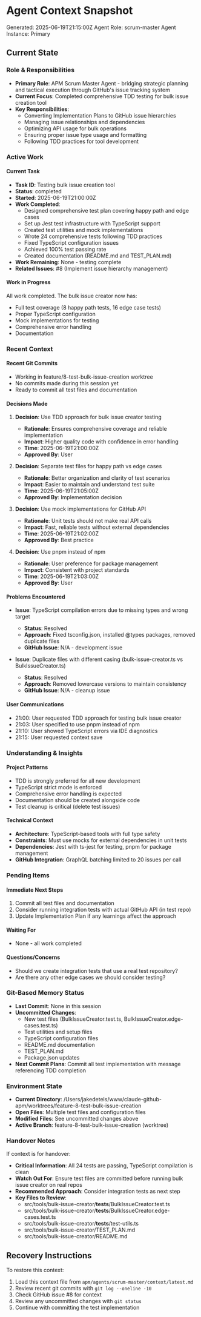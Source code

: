 # Agent Context Snapshot

Generated: 2025-06-19T21:15:00Z
Agent Role: scrum-master
Agent Instance: Primary

## Current State

### Role & Responsibilities

- **Primary Role**: APM Scrum Master Agent - bridging strategic planning and tactical execution through GitHub's issue tracking system
- **Current Focus**: Completed comprehensive TDD testing for bulk issue creation tool
- **Key Responsibilities**:
  - Converting Implementation Plans to GitHub issue hierarchies
  - Managing issue relationships and dependencies
  - Optimizing API usage for bulk operations
  - Ensuring proper issue type usage and formatting
  - Following TDD practices for tool development

### Active Work

#### Current Task

- **Task ID**: Testing bulk issue creation tool
- **Status**: completed
- **Started**: 2025-06-19T21:00:00Z
- **Work Completed**:
  - Designed comprehensive test plan covering happy path and edge cases
  - Set up Jest test infrastructure with TypeScript support
  - Created test utilities and mock implementations
  - Wrote 24 comprehensive tests following TDD practices
  - Fixed TypeScript configuration issues
  - Achieved 100% test passing rate
  - Created documentation (README.md and TEST_PLAN.md)
- **Work Remaining**: None - testing complete
- **Related Issues**: #8 (Implement issue hierarchy management)

#### Work in Progress

All work completed. The bulk issue creator now has:
- Full test coverage (8 happy path tests, 16 edge case tests)
- Proper TypeScript configuration
- Mock implementations for testing
- Comprehensive error handling
- Documentation

### Recent Context

#### Recent Git Commits

- Working in feature/8-test-bulk-issue-creation worktree
- No commits made during this session yet
- Ready to commit all test files and documentation

#### Decisions Made

1. **Decision**: Use TDD approach for bulk issue creator testing
   - **Rationale**: Ensures comprehensive coverage and reliable implementation
   - **Impact**: Higher quality code with confidence in error handling
   - **Time**: 2025-06-19T21:00:00Z
   - **Approved By**: User

2. **Decision**: Separate test files for happy path vs edge cases
   - **Rationale**: Better organization and clarity of test scenarios
   - **Impact**: Easier to maintain and understand test suite
   - **Time**: 2025-06-19T21:05:00Z
   - **Approved By**: Implementation decision

3. **Decision**: Use mock implementations for GitHub API
   - **Rationale**: Unit tests should not make real API calls
   - **Impact**: Fast, reliable tests without external dependencies
   - **Time**: 2025-06-19T21:02:00Z
   - **Approved By**: Best practice

4. **Decision**: Use pnpm instead of npm
   - **Rationale**: User preference for package management
   - **Impact**: Consistent with project standards
   - **Time**: 2025-06-19T21:03:00Z
   - **Approved By**: User

#### Problems Encountered

- **Issue**: TypeScript compilation errors due to missing types and wrong target
  - **Status**: Resolved
  - **Approach**: Fixed tsconfig.json, installed @types packages, removed duplicate files
  - **GitHub Issue**: N/A - development issue

- **Issue**: Duplicate files with different casing (bulk-issue-creator.ts vs BulkIssueCreator.ts)
  - **Status**: Resolved
  - **Approach**: Removed lowercase versions to maintain consistency
  - **GitHub Issue**: N/A - cleanup issue

#### User Communications

- 21:00: User requested TDD approach for testing bulk issue creator
- 21:03: User specified to use pnpm instead of npm
- 21:10: User showed TypeScript errors via IDE diagnostics
- 21:15: User requested context save

### Understanding & Insights

#### Project Patterns

- TDD is strongly preferred for all new development
- TypeScript strict mode is enforced
- Comprehensive error handling is expected
- Documentation should be created alongside code
- Test cleanup is critical (delete test issues)

#### Technical Context

- **Architecture**: TypeScript-based tools with full type safety
- **Constraints**: Must use mocks for external dependencies in unit tests
- **Dependencies**: Jest with ts-jest for testing, pnpm for package management
- **GitHub Integration**: GraphQL batching limited to 20 issues per call

### Pending Items

#### Immediate Next Steps

1. Commit all test files and documentation
2. Consider running integration tests with actual GitHub API (in test repo)
3. Update Implementation Plan if any learnings affect the approach

#### Waiting For

- None - all work completed

#### Questions/Concerns

- Should we create integration tests that use a real test repository?
- Are there any other edge cases we should consider testing?

### Git-Based Memory Status

- **Last Commit**: None in this session
- **Uncommitted Changes**: 
  - New test files (BulkIssueCreator.test.ts, BulkIssueCreator.edge-cases.test.ts)
  - Test utilities and setup files
  - TypeScript configuration files
  - README.md documentation
  - TEST_PLAN.md
  - Package.json updates
- **Next Commit Plans**: Commit all test implementation with message referencing TDD completion

### Environment State

- **Current Directory**: /Users/jakedetels/www/claude-github-apm/worktrees/feature-8-test-bulk-issue-creation
- **Open Files**: Multiple test files and configuration files
- **Modified Files**: See uncommitted changes above
- **Active Branch**: feature-8-test-bulk-issue-creation (worktree)

### Handover Notes

If context is for handover:

- **Critical Information**: All 24 tests are passing, TypeScript compilation is clean
- **Watch Out For**: Ensure test files are committed before running bulk issue creator on real repos
- **Recommended Approach**: Consider integration tests as next step
- **Key Files to Review**:
  - src/tools/bulk-issue-creator/__tests__/BulkIssueCreator.test.ts
  - src/tools/bulk-issue-creator/__tests__/BulkIssueCreator.edge-cases.test.ts
  - src/tools/bulk-issue-creator/__tests__/test-utils.ts
  - src/tools/bulk-issue-creator/TEST_PLAN.md
  - src/tools/bulk-issue-creator/README.md

## Recovery Instructions

To restore this context:

1. Load this context file from `apm/agents/scrum-master/context/latest.md`
2. Review recent git commits with `git log --oneline -10`
3. Check GitHub issue #8 for context
4. Review any uncommitted changes with `git status`
5. Continue with committing the test implementation